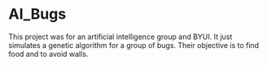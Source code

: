 # AI_Bugs
This project was for an artificial intelligence group and BYUI. It just simulates a genetic algorithm for a group of bugs. Their objective is to find food and to avoid walls.

